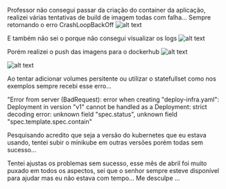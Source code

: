 Professor não consegui passar da criação do container da aplicação, realizei várias tentativas de build de imagem todas com falha... 
Sempre retornando o erro CrashLoopBackOff 
![alt text](orquestracao/images/CrashLoopBackOff.png)

E também não sei o porque não consegui visualizar os logs
![alt text](orquestracao/images/noLogs.png)

Porém realizei o push das imagens para o dockerhub 
![alt text](orquestracao/images/login_docker_hub.png)

![alt text](orquestracao/images/repositorios_docker.png)

Ao tentar adicionar volumes persitente ou utilizar o statefullset como nos exemplos sempre recebi esse erro... 

"Error from server (BadRequest): error when creating "deploy-infra.yaml": Deployment in version "v1" cannot be handled as a Deployment: strict decoding error: unknown field "spec.status", unknown field "spec.template.spec.contain"

Pesquisando acredito que seja a versão do kubernetes que eu estava usando, tentei subir o minikube em outras versões porém todas sem sucesso... 

Tentei ajustas os problemas sem sucesso, esse mês de abril foi muito puxado em todos os aspectos, sei que o senhor sempre esteve disponível para ajudar mas eu não estava com tempo... 
Me desculpe ...
